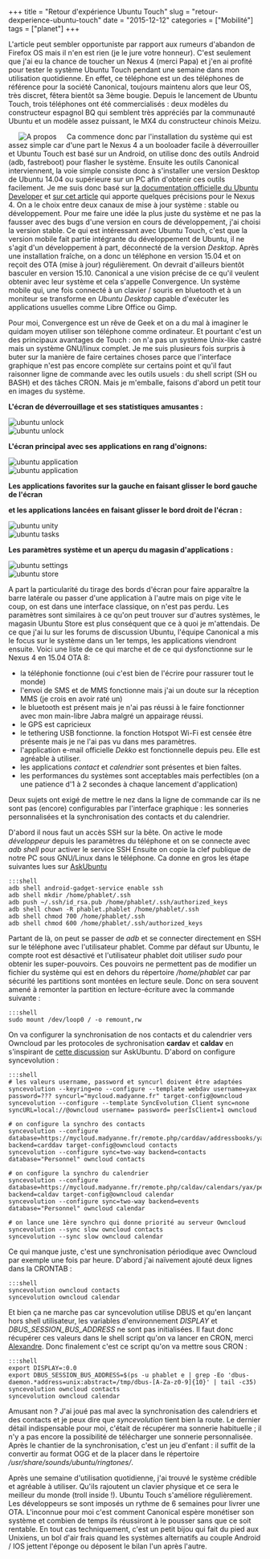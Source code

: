 +++
title = "Retour d'expérience Ubuntu Touch"
slug = "retour-dexperience-ubuntu-touch"
date = "2015-12-12"
categories = ["Mobilité"]
tags = ["planet"]
+++

L'article peut sembler opportuniste par rapport aux rumeurs d'abandon de
Firefox OS mais il n'en est rien (je le jure votre honneur). C'est seulement
que j'ai eu la chance de toucher un Nexus 4 (merci Papa) et j'en ai profité
pour tester le système Ubuntu Touch pendant une semaine dans mon utilisation
quotidienne. En effet, ce téléphone est un des téléphones de référence pour la
société Canonical, toujours maintenu alors que leur OS, très discret, fêtera
bientôt sa 3ème bougie. Depuis le lancement de Ubuntu Touch, trois téléphones
ont été commercialisés : deux modèles du constructeur espagnol BQ qui semblent
très appréciés par la communauté Ubuntu et un modèle assez puissant, le MX4 du
constructeur chinois Meizu.

<img src="/images/2015/ubuntu-about.png" alt="A propos" style="margin: 0px 20px;
float:left;" />Ca commence donc par l'installation du système qui est assez
simple car d'une part le Nexus 4 a un booloader facile à déverrouiller et
Ubuntu Touch est basé sur un Android, on utilise donc des outils Android (adb,
fastreboot) pour flasher le système. Ensuite les outils Canonical
interviennent, la voie simple consiste donc à s'installer une version Desktop
de Ubuntu 14.04 ou supérieure sur un PC afin d'obtenir ces outils facilement.
Je me suis donc basé sur [la documentation officielle du Ubuntu
Developer](https://developer.ubuntu.com/en/start/ubuntu-for-devices/installing-ubuntu-for-devices)
et [sur cet
article](http://www.pcadvisor.co.uk/how-to/linux/how-install-ubuntu-touch-image-3531970)
qui apporte quelques précisions pour le Nexus 4. On a le choix entre deux
canaux de mise à jour système : stable ou développement.  Pour me faire une
idée la plus juste du système et ne pas la fausser avec des bugs d'une version
en cours de développement, j'ai choisi la version stable. Ce qui est
intéressant avec Ubuntu Touch, c'est que la version mobile fait partie
intégrante du développement de Ubuntu, il ne s'agit d'un développement à part,
déconnecté de la version *Desktop*. Après une installation fraîche, on a donc
un téléphone en version 15.04 et on reçoit des OTA (mise à jour) régulièrement.
On devrait d'ailleurs bientôt basculer en version 15.10. Canonical a une vision
précise de ce qu'il veulent obtenir avec leur système et cela s'appelle
Convergence. Un système mobile qui, une fois connecté à un clavier / souris en
bluetooth et à un moniteur se transforme en *Ubuntu Desktop* capable d'exécuter
les applications usuelles comme Libre Office ou Gimp.

Pour moi, Convergence est un rêve de Geek et on a du mal à imaginer le quidam
moyen utiliser son téléphone comme ordinateur. Et pourtant c'est un des
principaux avantages de Touch : on n'a pas un système Unix-like castré mais un
système GNU/linux complet. Je me suis plusieurs fois surpris à buter sur la
manière de faire certaines choses parce que l'interface graphique n'est pas
encore complète sur certains point et qu'il faut raisonner ligne de commande
avec les outils usuels : du shell script (SH ou BASH) et des tâches CRON. Mais
je m'emballe, faisons d'abord un petit tour en images du système.

**L'écran de déverrouillage et ses statistiques amusantes :**

<div class="pure-g">
<div class="pure-u-1-3">
<img src="/images/2015/ubuntu-unlock1.png" alt="ubuntu unlock"/>
</div>
<div class="pure-u-1-3">
<img src="/images/2015/ubuntu-unlock2.png" alt="ubuntu unlock"/>
</div>
</div>

**L'écran principal avec ses applications en rang d'oignons:**

<div class="pure-g">
<div class="pure-u-1-3">
<img src="/images/2015/ubuntu-appli1.png" alt="ubuntu application"/>
</div>
<div class="pure-u-1-3">
<img src="/images/2015/ubuntu-appli2.png" alt="ubuntu application"/>
</div>
</div>

**Les applications favorites sur la gauche en faisant glisser le bord gauche de l'écran**

**et les applications lancées en faisant glisser le bord droit de l'écran :**

<div class="pure-g">
<div class="pure-u-1-3">
<img src="/images/2015/ubuntu-unity.png" alt="ubuntu unity"/>
</div>
<div class="pure-u-1-3">
<img src="/images/2015/ubuntu-tasks.png" alt="ubuntu tasks"/>
</div>
</div>

**Les paramètres système et un aperçu du magasin d'applications :**

<div class="pure-g">
<div class="pure-u-1-3">
<img src="/images/2015/ubuntu-settings.png" alt="ubuntu settings"/>
</div>
<div class="pure-u-1-3">
<img src="/images/2015/ubuntu-store.png" alt="ubuntu store"/>
</div>
</div>

A part la particularité du tirage des bords d'écran pour faire apparaître la
barre latérale ou passer d'une application à l'autre mais on pige vite le coup,
on est dans une interface classique, on n'est pas perdu. Les paramètres sont
similaires à ce qu'on peut trouver sur d'autres systèmes, le magasin Ubuntu
Store est plus conséquent que ce à quoi je m'attendais. De ce que j'ai lu sur
les forums de discussion Ubuntu, l'équipe Canonical a mis le focus sur le
système dans un 1er temps, les applications viendront ensuite. Voici une liste
de ce qui marche et de ce qui dysfonctionne sur le Nexus 4 en 15.04 OTA 8:

- la téléphonie fonctionne (oui c'est bien de l'écrire pour rassurer tout le
  monde)
- l'envoi de SMS et de MMS fonctionne mais j'ai un doute sur la réception MMS
  (je crois en avoir raté un)
- le bluetooth est présent mais je n'ai pas réussi à le faire fonctionner avec
  mon main-libre Jabra malgré un appairage réussi.
- le GPS est capricieux
- le tethering USB fonctionne. la fonction Hotspot Wi-Fi est censée être
  présente mais je ne l'ai pas vu dans mes paramètres.
- l'application e-mail officielle *Dekko* est fonctionnelle depuis peu. Elle est
  agréable à utiliser.
- les applications *contact* et *calendrier* sont présentes et bien faîtes.
- les performances du systèmes sont acceptables mais perfectibles (on a une
  patience d'1 à 2 secondes à chaque lancement d'application)

Deux sujets ont exigé de mettre le nez dans la ligne de commande car ils ne
sont pas (encore) configurables par l'interface graphique : les sonneries
personnalisées et la synchronisation des contacts et du calendrier.

D'abord il nous faut un accès SSH sur la bête. On active le mode *développeur*
depuis les paramètres du téléphone et on se connecte avec *adb shell* pour
activer le service SSH  Ensuite on copie la clef publique de notre PC sous
GNU/Linux dans le téléphone. Ca donne en gros les étape suivantes lues sur
[AskUbuntu](http://askubuntu.com/questions/348714/how-can-i-access-my-ubuntu-phone-over-ssh)

    :::shell
    adb shell android-gadget-service enable ssh
    adb shell mkdir /home/phablet/.ssh
    adb push ~/.ssh/id_rsa.pub /home/phablet/.ssh/authorized_keys
    adb shell chown -R phablet.phablet /home/phablet/.ssh
    adb shell chmod 700 /home/phablet/.ssh
    adb shell chmod 600 /home/phablet/.ssh/authorized_keys

Partant de là, on peut se passer de *adb* et se connecter directement en SSH sur
le téléphone avec l'utilisateur phablet. Comme par défaut sur Ubuntu, le compte
root est désactivé et l'utilisateur phablet doit utiliser *sudo* pour obtenir
les super-pouvoirs. Ces pouvoirs ne permettent pas de modifier un fichier du
système qui est en dehors du répertoire */home/phablet* car par sécurité les
partitions sont montées en lecture seule. Donc on sera souvent amené à remonter
la partition en lecture-écriture avec la commande suivante :

    :::shell
    sudo mount /dev/loop0 / -o remount,rw

On va configurer la synchronisation de nos contacts et du calendrier vers
Owncloud par les protocoles de sychronisation **cardav** et **caldav** en
s'inspirant de [cette
discussion](http://askubuntu.com/questions/360466/ubuntu-touch-officially-launched-version-how-to-sync-contacts)
sur AskUbuntu. D'abord on configure syncevolution :

    :::shell
    # les valeurs username, password et syncurl doivent être adaptées
    syncevolution --keyring=no --configure --template webdav username=yax password=??? syncurl="mycloud.madyanne.fr" target-config@owncloud
    syncevolution --configure --template SyncEvolution_Client sync=none syncURL=local://@owncloud username= password= peerIsClient=1 owncloud

    # on configure la synchro des contacts
    syncevolution --configure database=https://mycloud.madyanne.fr/remote.php/carddav/addressbooks/yax/contacts backend=carddav target-config@owncloud contacts
    syncevolution --configure sync=two-way backend=contacts database="Personnel" owncloud contacts

    # on configure la synchro du calendrier
    syncevolution --configure database=https://mycloud.madyanne.fr/remote.php/caldav/calendars/yax/personnel backend=caldav target-config@owncloud calendar
    syncevolution --configure sync=two-way backend=events database="Personnel" owncloud calendar

    # on lance une 1ère synchro qui donne priorité au serveur Owncloud
    syncevolution --sync slow owncloud contacts
    syncevolution --sync slow owncloud calendar

Ce qui manque juste, c'est une
synchronisation périodique avec Owncloud par exemple une fois par heure.
D'abord j'ai naïvement ajouté deux lignes dans la CRONTAB :

    :::shell
    syncevolution owncloud contacts
    syncevolution owncloud calendar

Et bien ça ne marche pas car syncevolution utilise DBUS et qu'en lançant hors
shell utilisateur, les variables d'environnement *DISPLAY* et
*DBUS_SESSION_BUS_ADDRESS* ne sont pas initialisées. Il faut donc récupérer ces
valeurs dans le shell script qu'on va lancer en CRON, merci
[Alexandre](http://askubuntu.com/questions/611761/syncevolution-in-cronjob-to-sync-the-ubuntu-phone-via-caldav-arddav).
Donc finalement c'est ce script qu'on va mettre sous CRON :

    :::shell
    export DISPLAY=:0.0
    export DBUS_SESSION_BUS_ADDRESS=$(ps -u phablet e | grep -Eo 'dbus-daemon.*address=unix:abstract=/tmp/dbus-[A-Za-z0-9]{10}' | tail -c35)
    syncevolution owncloud contacts
    syncevolution owncloud calendar

Amusant non ? J'ai joué pas mal avec la synchronisation des calendriers et des
contacts et je peux dire que *syncevolution* tient bien la route. Le dernier
détail indispensable pour moi, c'était de récupérer ma sonnerie habituelle ; il
n'y a pas encore la possibilité de télécharger une sonnerie personnalisée.
Après le chantier de la synchronisation, c'est un jeu d'enfant : il suffit de
la convertir au format OGG et de la placer dans le répertoire
*/usr/share/sounds/ubuntu/ringtones/*.

Après une semaine d'utilisation quotidienne, j'ai trouvé le système crédible et
agréable à utiliser. Qu'ils rajoutent un clavier physique et ce sera le
meilleur du monde (troll inside !). Ubuntu Touch s'améliore régulièrement. Les
développeurs se sont imposés un rythme de 6 semaines pour livrer une OTA.
L'inconnue pour moi c'est comment Canonical espère monétiser son système et
combien de temps ils réussiront à le pousser sans que ce soit rentable. En tout
cas techniquement, c'est un petit bijou qui fait du pied aux Unixiens, un bol
d'air frais quand les systèmes alternatifs au couple Android / IOS jettent
l'éponge ou déposent le bilan l'un après l'autre.
